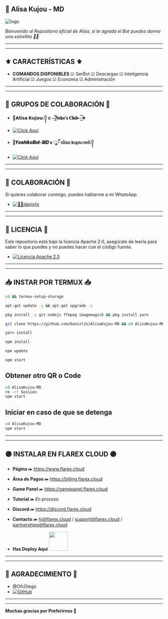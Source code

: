 ## 🤍 Alisa Kujou - MD

![logo](https://telegra.ph/file/7bac962446d59b42ac4b8.jpg)

*Bienvenido al Repositorio oficial de Alisa, si te agrada el Bot puedes darme una estrellita 🌟🤍*

---
---

## ⚜️ CARACTERÍSTICAS ⚜️

- **COMANDOS DISPONIBLES**
☑ SerBot
☑ Descargas 
☑ Inteligencia Artificial
☑ Juegos
☑ Economia 
☑ Administración

---
---

## 💠 GRUPOS DE COLABORACIÓN 💠

- **🤍𝗔𝗹𝗶𝘀𝗮 𝗞𝘂𝗷𝗼𝘂​᭄ 𝚡 ⏤͟͟͞͞𝐍𝐞𝐤𝐨'𝐬 𝐂𝐥𝐮𝐛⏤͟͟͞͞★**
- [![Click Aquí](https://img.shields.io/badge/Click-Aqui-25D366?style=for-the-badge&logo=whatsapp&logoColor=white)](https://chat.whatsapp.com/Kbj38zCqOvqH9KM5bRH1Hb)

- **🌸𝒀𝒐𝒔𝒉𝒊𝒌𝒐𝑩𝒐𝒕-𝑴𝑫 x ೄྀ ᥲᥣіsᥲ kᥙȷ᥆ᥙ mძ​᭄**
- [![Click Aquí](https://img.shields.io/badge/Click-Aqui-25D366?style=for-the-badge&logo=whatsapp&logoColor=white)](https://chat.whatsapp.com/GvJAupaHXTQDNivZIa2l5D)

---
---

## 👤 COLABORACIÓN 👤

Si quieres colaborar conmigo, puedes hablarme a mi WhatsApp.

- [![👨‍💻danixljs](https://img.shields.io/badge/👨‍💻danixljs-25D366?style=for-the-badge&logo=whatsapp&logoColor=white)](https://wa.me/595983799436)

---
---

## 📝 LICENCIA 📝

Este repositorio está bajo la licencia Apache 2.0, asegúrate de leerla para saber lo que puedes y no puedes hacer con el código fuente.

- [![Licencia Apache 2.0](https://img.shields.io/badge/Licencia-Apache%202.0-blue?style=for-the-badge)](LICENSE)

---
---

## 📥 INSTAR POR TERMUX 📥

```bash
cd && termux-setup-storage
```

```bash
apt-get update -y && apt-get upgrade -y
```

```bash
pkg install -y git nodejs ffmpeg imagemagick && pkg install yarn 
```

```bash
git clone https://github.com/DanixlJs/AlisaKujou-MD && cd AlisaKujou-MD
```

```bash
yarn install
```

```bash
npm install
```

```bash
npm update
```

```bash
npm start
``` 

## Obtener otro QR o Code
```bash
cd AlisaKujou-MD
rm -rf Session
npm start
```

## Iniciar en caso de que se detenga

```bash
cd AlisaKujou-MD
npm start
```

---
---

## 🟣 INSTALAR EN FLAREX CLOUD 🟣

- **Página ⪼** https://www.flarex.cloud
- **Área de Pagos ⪼** https://billing.flarex.cloud
- **Game Panel ⪼** https://gamepanel.flarex.cloud
- **Tutorial ⪼** _En proceso_
- **Discord ⪼** https://discord.flarex.cloud
- **Contacto ⪼** hi@flarex.cloud / support@flarex.cloud / partnerships@flarex.cloud

- **Has Deploy Aquí**
<a href="https://www.flarex.cloud"><img src="https://cdn.flarex.cloud/deploy.png" height="60px"></a>

---
---

## 🍃 AGRADECIMIENTO 🍃
- @OfcDiego
- [![GitHub](https://img.shields.io/badge/GitHub-OfcDiego-blue?logo=github)](https://github.com/OfcDiego)

---
---

**Muchas gracias por Preferirnos 🤍**
